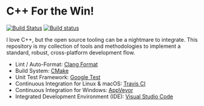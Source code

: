 # C++ For the Win!

[![Build Status](https://travis-ci.org/cjdrake/cppftw.svg?branch=master)](https://travis-ci.org/cjdrake/cppftw)
[![Build status](https://ci.appveyor.com/api/projects/status/g863jnjrhl39pq76?svg=true)](https://ci.appveyor.com/project/cjdrake/cppftw)

I love C++, but the open source tooling can be a nightmare to integrate.
This repository is my collection of tools and methodologies to implement a
standard, robust, cross-platform development flow.

* Lint / Auto-Format: [Clang Format][clangfmt]
* Build System: [CMake][cmake]
* Unit Test Framework: [Google Test][gtest]
* Continuous Integration for Linux & macOS: [Travis CI][travis]
* Continuous Integration for Windows: [AppVeyor][appveyor]
* Integrated Development Environment (IDE): [Visual Studio Code][vscode]

[appveyor]: https://www.appveyor.com
[clangfmt]: http://clang.llvm.org/docs/ClangFormat.html
[cmake]: https://cmake.org/
[gtest]: https://github.com/google/googletest
[travis]: https://travis-ci.org/
[vscode]: https://code.visualstudio.com/
